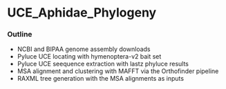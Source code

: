 # UCE_Aphidae_Phylogeny

### Outline 
* NCBI and BIPAA genome assembly downloads
* Pyluce UCE locating with hymenoptera-v2 bait set
* Pyluce UCE seequence extraction with lastz phyluce results
* MSA alignment and clustering with MAFFT via the Orthofinder pipeline
* RAXML tree generation with the MSA alignments as inputs

